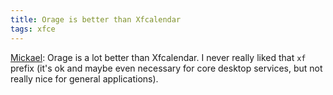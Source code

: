 ```yaml
---
title: Orage is better than Xfcalendar
tags: xfce
---
```


<a href="http://www.xfce.org/~korbinus/index.php#id-200507051">Mickael</a>: Orage is a lot better than Xfcalendar. I never really liked that <code>xf</code> prefix (it's ok and maybe even necessary for core desktop services, but not really nice for general applications).
